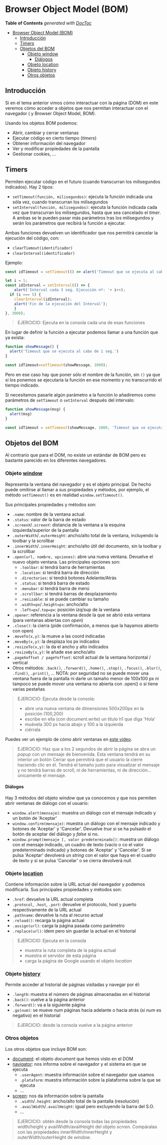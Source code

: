 # Browser Object Model (BOM)

<!-- START doctoc generated TOC please keep comment here to allow auto update -->
<!-- DON'T EDIT THIS SECTION, INSTEAD RE-RUN doctoc TO UPDATE -->
**Table of Contents**  *generated with [DocToc](https://github.com/thlorenz/doctoc)*

- [Browser Object Model (BOM)](#browser-object-model-bom)
  - [Introducción](#introducción)
  - [Timers](#timers)
  - [Objetos del BOM](#objetos-del-bom)
    - [Objeto window](#objeto-window)
      - [Diálogos](#diálogos)
    - [Objeto location](#objeto-location)
    - [Objeto history](#objeto-history)
    - [Otros objetos](#otros-objetos)

<!-- END doctoc generated TOC please keep comment here to allow auto update -->

## Introducción
Si en el tema anterior vimos cómo interactuar con la página (DOM) en este veremos cómo acceder a objetos que nos permitan interactuar con el navegador ( y Browser Object Model, BOM).

Usando los objetos BOM podemos:
* Abrir, cambiar y cerrar ventanas
* Ejecutar código en cierto tiempo (_timers_)
* Obtener información del navegador
* Ver y modificar propiedades de la pantalla
* Gestionar cookies, ...

## Timers
Permiten ejecutar código en el futuro (cuando transcurran los milisegundos indicados). Hay 2 tipos:
* `setTimeout(función, milisegundos)`: ejecuta la función indicada una sóla vez, cuando transcurran los milisegundos
* `setInterval(función, milisegundos)`: ejecuta la función indicada cada vez que transcurran los milisegundos, hasta que sea cancelado el _timer_. A ambas se le pueden pasar más parámetros tras los milisegundos y serán los parámetros que recibirá la función a ejecutar.

Ambas funciones devuelven un identificador que nos permitirá cancelar la ejecución del código, con:
* `clearTiemout(identificador)`
* `clearInterval(identificador)`

Ejemplo:
```javascript
const idTimeout = setTimeout(() => alert('Timeout que se ejecuta al cabo de 1 seg.'), 1000);

let i = 1;
const idInterval = setInterval(() => {
	alert('Interval cada 3 seg. Ejecución nº: '+ i++);
  if (i === 5) {
    clearInterval(idInterval);
    alert('Fin de la ejecución del Interval');
	}
}, 3000);
```

> EJERCICIO: Ejecuta en la consola cada una de esas funciones

En lugar de definir la función a ejecutar podemos llamar a una función que ya exista:

```javascript
function showMessage() {
  alert('Timeout que se ejecuta al cabo de 1 seg.')
}

const idTimeout=setTimeout(showMessage, 1000);
```

Pero en ese caso hay que poner sólo el nombre de la función, sin `()` ya que si los ponemos se ejecutaría la función en ese momento y no transcurrido el tiempo indicado.

Si necesitamos pasarle algún parámetro a la función lo añadiremos como parámetros de `setTimeout` o `setInterval` después del intervalo:
```javascript
function showMessage(msg) {
  alert(msg)
}

const idTimeout = setTimeout(showMessage, 1000, 'Timeout que se ejecuta al cabo de 1 seg.');
```

## Objetos del BOM
Al contrario que para el DOM, no existe un estándar de BOM pero es bastante parecido en los diferentes navegadores. 

### Objeto [window](http://www.w3schools.com/jsref/obj_window.asp)
Representa la ventana del navegador y es el objeto principal. De hecho puede omitirse al llamar a sus propiedades y métodos, por ejemplo, el método `setTimeout()` es en realidad `window.setTimeout()`.

Sus principales propiedades y métodos son:
* `.name`: nombre de la ventana actual
* `.status`: valor de la barra de estado
* `.screenX`/`.screenY`: distancia de la ventana a la esquina izquierda/superior de la pantalla
* `.outerWidth`/`.outerHeight`: ancho/alto total de la ventana, incluyendo la toolbar y la scrollbar
* `.innerWidth`/`.innerHeight`: ancho/alto útil del documento, sin la toolbar y la scrollbar
* `.open(url, nombre, opciones)`: abre una nueva ventana. Devuelve el nuevo objeto ventana. Las principales opciones son:
    * `.toolbar`: si tendrá barra de herramientas
    * `.location`: si tendrá barra de dirección
    * `.directories`: si tendrá botones Adelante/Atrás
    * `.status`: si tendrá barra de estado
    * `.menubar`: si tendrá barra de menú
    * `.scrollbar`: si tendrá barras de desplazamiento
    * `.resizable`: si se puede cambiar su tamaño 
    * `.width=px`/`.height=px`: ancho/alto
    * `.left=px`/`.top=px`: posición izq/sup de la ventana
* `.opener`: referencia a la ventana desde la que se abrió esta ventana (para ventanas abiertas con _open_)
* `.close()`: la cierra (pide confirmación, a menos que la hayamos abierto con open)
* `.moveTo(x,y)`: la mueve a las coord indicadas
* `.moveBy(x,y)`: la desplaza los px indicados
* `.resizeTo(x,y)`: la da el ancho y alto indicados
* `.resizeBy(x,y)`: le añade ese ancho/alto
* `.pageXoffset / pageYoffset`: scroll actual de la ventana horizontal / vertical
* Otros métodos: `.back()`, `.forward()`, `.home()`, `.stop()`, `.focus()`, `.blur()`, `.find()`, `.print()`, …
NOTA: por seguridad no se puede mover una ventana fuera de la pantalla ni darle un tamaño menor de 100x100 px ni tampoco se puede mover una ventana no abierta con .open() o si tiene varias pestañas

> EJERCICIO: Ejecuta desde la consola:
> - abre una nueva ventana de dimensiones 500x200px en la posición (100,200)
> - escribe en ella (con document.write) un título h1 que diga 'Hola'
> - muévela 300 px hacia abajo y 100 a la izquierda
> - ciérrala

Puedes ver un ejemplo de cómo abrir ventanas en [este vídeo](https://www.youtube.com/watch?v=jkTt6bs2tPo&list=PLI7nHlOIIPOJtTDs1HVJABswW-xJcA7_o&index=40).

> EJERCICIO: Haz que a los 2 segundos de abrir la página se abra un _popup_ con un mensaje de bienvenida. Esta ventana tendrá en su interior un botón Cerrar que permitirá que el usuario la cierre haciendo clic en él. Tendrá el tamaño justo para visualizar el mensaje y no tendrá barras de scroll, ni de herramientas, ni de dirección... únicamente el mensaje.

#### Diálogos
Hay 3 métodos del objeto _window_ que ya conocemos y que nos permiten abrir ventanas de diálogo con el usuario:
* `window.alert(mensaje)`: muestra un diálogo con el mensaje indicado y un botón de 'Aceptar'
* `window.confirm(mensaje)`: muestra un diálogo con el mensaje indicado y botones de 'Aceptar' y 'Cancelar'. Devuelve _true_ si se ha pulsado el botón de aceptar del diálogo y _false_ si no.
* `window.prompt(mensaje [, valor predeterminado])`: muestra un diálogo con el mensaje indicado, un cuadro de texto (vacío o co el valor predeterminado indicado) y botones de 'Aceptar' y 'Cancelar'. Si se pulsa 'Aceptar' devolverá un _string_ con el valor que haya en el cuadro de texto y si se pulsa 'Cancelar' o se cierra devolverá _null_.

### Objeto [location](http://www.w3schools.com/jsref/obj_location.asp)
Contiene información sobre la URL actual del navegador y podemos modificarla. Sus principales propiedades y métodos son:
* `.href`: devuelve la URL actual completa
* `.protocol`, `.host`, `.port`: devuelve el protocolo, host y puerto respectivamente de la URL actual
* `.pathname`: devuelve la ruta al recurso actual
* `.reload()`: recarga la página actual
* `.assign(url)`: carga la página pasada como parámetro
* `.replace(url)`: ídem pero sin guardar la actual en el historial

> EJERCICIO: Ejecuta en la consola
> - muestra la ruta completa de la página actual
> - muestra el servidor de esta página
> - carga la página de Google usando el objeto _location_

### Objeto [history](http://www.w3schools.com/jsref/obj_history.asp)
Permite acceder al historial de páginas visitadas y navegar por él:
* `.length`: muestra el número de páginas almacenadas en el historial
* `.back()`: vuelve a la página anterior
* `.forward()`: va a la siguiente página
* `.go(num)`: se mueve _num_ páginas hacia adelante o hacia atrás (si _num_ es negativo) en el historial

> EJERCICIO: desde la consola vuelve a la página anterior

### Otros objetos
Los otros objetos que incluye BOM son:
* [document](http://www.w3schools.com/jsref/dom_obj_document.asp): el objeto _document_ que hemos visto en el DOM
* [navigator](http://www.w3schools.com/jsref/obj_navigator.asp): nos informa sobre el navegador y el sistema en que se ejecuta
    * `.userAgent`: muestra información sobre el navegador que usamos
    * `.plataform`: muestra información sobre la plataforma sobre la que se ejecuta
    * ...
* [screen](http://www.w3schools.com/jsref/obj_screen.asp): nos da información sobre la pantalla
    * `.width`/`.height`: ancho/alto total de la pantalla (resolución)
    * `.availWidth`/`.availHeight`: igual pero excluyendo la barra del S.O.
    * ...

> EJERCICIO: obtén desde la consola todas las propiedades width/height y availWidth/availHeight del objeto _scrren_. Compáralas con las propiedades innerWidth/innerHeight y outerWidth/outerHeight de _window_.
